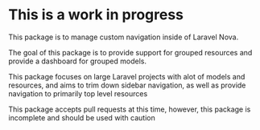 # This is a work in progress
This package is to manage custom navigation inside of Laravel Nova.

The goal of this package is to provide support for grouped resources
and provide a dashboard for grouped models.

This package focuses on large Laravel projects with alot of models and resources,
and aims to trim down sidebar navigation, as well as provide navigation to 
primarily top level resources

This package accepts pull requests at this time, however, this package is incomplete
and should be used with caution
